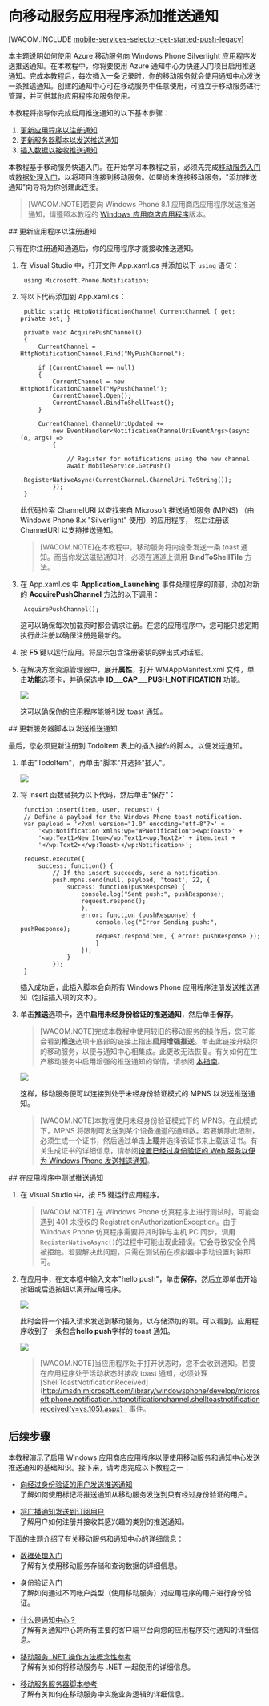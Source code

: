 <properties pageTitle="推送通知入门（Windows 应用商店）| 移动开发人员中心" metaKeywords="" description="了解如何使用 Azure 移动服务和通知中心将推送通知发送到您的 Windows 应用商店应用程序。" metaCanonical="" services="mobile" documentationCenter="Mobile" title="Get started with push notifications in Mobile Services" authors="glenga" solutions="" manager="" editor="" />
<tags ms.service="mobile"
    ms.date=""
    wacn.date=""
    />

<tags ms.service="mobile-services" ms.workload="mobile" ms.tgt_pltfrm="mobile-windows-phone" ms.devlang="dotnet" ms.topic="article" ms.date="09/24/2014" ms.author="glenga" />


# 向移动服务应用程序添加推送通知

[WACOM.INCLUDE [mobile-services-selector-get-started-push-legacy](../includes/mobile-services-selector-get-started-push-legacy.md)]

本主题说明如何使用 Azure 移动服务向 Windows Phone Silverlight 应用程序发送推送通知。在本教程中，你将要使用 Azure 通知中心为快速入门项目启用推送通知。完成本教程后，每次插入一条记录时，你的移动服务就会使用通知中心发送一条推送通知。创建的通知中心可在移动服务中任意使用，可独立于移动服务进行管理，并可供其他应用程序和服务使用。

本教程将指导你完成启用推送通知的以下基本步骤：

1. [更新应用程序以注册通知](#update-app)
2. [更新服务器脚本以发送推送通知](#update-scripts)
3. [插入数据以接收推送通知](#test)

本教程基于移动服务快速入门。在开始学习本教程之前，必须先完成[移动服务入门]或[数据处理入门]，以将项目连接到移动服务。如果尚未连接移动服务，"添加推送通知"向导将为你创建此连接。 

>[WACOM.NOTE]若要向 Windows Phone 8.1 应用商店应用程序发送推送通知，请遵照本教程的 [Windows 应用商店应用程序](/zh-cn/documentation/articles/mobile-services-javascript-backend-windows-store-dotnet-get-started-push)版本。

##<a id="update-app"></a> 更新应用程序以注册通知

只有在你注册通知通道后，你的应用程序才能接收推送通知。

1. 在 Visual Studio 中，打开文件 App.xaml.cs 并添加以下  `using` 语句：

        using Microsoft.Phone.Notification;

3. 将以下代码添加到 App.xaml.cs：
	
        public static HttpNotificationChannel CurrentChannel { get; private set; }

        private void AcquirePushChannel()
        {
            CurrentChannel = HttpNotificationChannel.Find("MyPushChannel");

            if (CurrentChannel == null)
            {
                CurrentChannel = new HttpNotificationChannel("MyPushChannel");
                CurrentChannel.Open();
                CurrentChannel.BindToShellToast();
            }

            CurrentChannel.ChannelUriUpdated +=
                new EventHandler<NotificationChannelUriEventArgs>(async (o, args) =>
                {

                    // Register for notifications using the new channel
                    await MobileService.GetPush()
                        .RegisterNativeAsync(CurrentChannel.ChannelUri.ToString());
                });
        }

    此代码检索 ChannelURI 以查找来自 Microsoft 推送通知服务 (MPNS) （由 Windows Phone 8.x "Silverlight" 使用）的应用程序， 然后注册该 ChannelURI 以支持推送通知。

	>[WACOM.NOTE]在本教程中，移动服务将向设备发送一条 toast 通知。而当你发送磁贴通知时，必须在通道上调用 **BindToShellTile** 方法。

4. 在 App.xaml.cs 中 **Application_Launching** 事件处理程序的顶部，添加对新的 **AcquirePushChannel** 方法的以下调用：

        AcquirePushChannel();

	这可以确保每次加载页时都会请求注册。在您的应用程序中，您可能只想定期执行此注册以确保注册是最新的。 

5. 按 **F5** 键以运行应用。将显示包含注册密钥的弹出式对话框。
  
6.	在解决方案资源管理器中，展开**属性**，打开 WMAppManifest.xml 文件，单击**功能**选项卡，并确保选中 **ID___CAP___PUSH_NOTIFICATION** 功能。

   	![][1]

   	这可以确保你的应用程序能够引发 toast 通知。 

##<a id="update-scripts"></a> 更新服务器脚本以发送推送通知

最后，您必须更新注册到 TodoItem 表上的插入操作的脚本，以便发送通知。

1. 单击"TodoItem"，再单击"脚本"并选择"插入"。 

   ![][10]

2. 将 insert 函数替换为以下代码，然后单击"保存"：

		function insert(item, user, request) {
		// Define a payload for the Windows Phone toast notification.
		var payload = '<?xml version="1.0" encoding="utf-8"?>' +
		    '<wp:Notification xmlns:wp="WPNotification"><wp:Toast>' +
		    '<wp:Text1>New Item</wp:Text1><wp:Text2>' + item.text + 
		    '</wp:Text2></wp:Toast></wp:Notification>';
		
		request.execute({
		    success: function() {
		        // If the insert succeeds, send a notification.
		    	push.mpns.send(null, payload, 'toast', 22, {
		            success: function(pushResponse) {
		                console.log("Sent push:", pushResponse);
						request.respond();
		                },              
		                error: function (pushResponse) {
		                    console.log("Error Sending push:", pushResponse);
							request.respond(500, { error: pushResponse });
		                    }
		                });
		            }
		        });      
		}

	插入成功后，此插入脚本会向所有 Windows Phone 应用程序注册发送推送通知（包括插入项的文本）。

3. 单击**推送**选项卡，选中**启用未经身份验证的推送通知**，然后单击**保存**。

	>[WACOM.NOTE]完成本教程中使用较旧的移动服务的操作后，您可能会看到**推送**选项卡底部的链接上指出**启用增强推送**。单击此链接升级你的移动服务，以便与通知中心相集成。此更改无法恢复。有关如何在生产移动服务中启用增强的推送通知的详情，请参阅 <a href="http://go.microsoft.com/fwlink/p/?LinkId=391951">本指南</a>。

	![][11]

	这样，移动服务便可以连接到处于未经身份验证模式的 MPNS 以发送推送通知。

	>[WACOM.NOTE]本教程使用未经身份验证模式下的 MPNS。在此模式下，MPNS 将限制可发送到某个设备通道的通知数。若要解除此限制，必须生成一个证书，然后通过单击**上载**并选择该证书来上载该证书。有关生成证书的详细信息，请参阅[设置已经过身份验证的 Web 服务以便为 Windows Phone 发送推送通知]。

##<a id="test"></a> 在应用程序中测试推送通知

1. 在 Visual Studio 中，按 F5 键运行应用程序。

    >[WACOM.NOTE] 在 Windows Phone 仿真程序上进行测试时，可能会遇到 401 未授权的 RegistrationAuthorizationException。由于 Windows Phone 仿真程序需要将其时钟与主机 PC 同步，调用` RegisterNativeAsync()`的过程中可能出现此错误。它会导致安全令牌被拒绝。若要解决此问题，只需在测试前在模拟器中手动设置时钟即可。

5. 在应用中，在文本框中输入文本"hello push"，单击**保存**，然后立即单击开始按钮或后退按钮以离开应用程序。

   ![][4]

  	此时会将一个插入请求发送到移动服务，以存储添加的项。可以看到，应用程序收到了一条包含**hello push**字样的 toast 通知。

	![][5]

	>[WACOM.NOTE]当应用程序处于打开状态时，您不会收到通知。若要在应用程序处于活动状态时接收 toast 通知，必须处理[ShellToastNotificationReceived](http://msdn.microsoft.com/library/windowsphone/develop/microsoft.phone.notification.httpnotificationchannel.shelltoastnotificationreceived(v=vs.105).aspx） 事件。



## <a name="next-steps"> </a>后续步骤

本教程演示了启用 Windows 应用商店应用程序以便使用移动服务和通知中心发送推送通知的基础知识。接下来，请考虑完成以下教程之一：

+ [向经过身份验证的用户发送推送通知]
	<br/>了解如何使用标记将推送通知从移动服务发送到只有经过身份验证的用户。

+ [将广播通知发送到订阅用户]
	<br/>了解用户如何注册并接收其感兴趣的类别的推送通知。

<!---+ [将基于模板的通知发送到订阅用户]
	<br/>了解如何使用模板通过移动服务发送推送通知，而无需在后端处理特定于平台的负载。
-->
下面的主题介绍了有关移动服务和通知中心的详细信息：

* [数据处理入门]
  <br/>了解有关使用移动服务存储和查询数据的详细信息。

* [身份验证入门]
  <br/>了解如何通过不同帐户类型（使用移动服务）对应用程序的用户进行身份验证。

* [什么是通知中心？]
  <br/>了解有关通知中心跨所有主要的客户端平台向您的应用程序交付通知的详细信息。

* [移动服务 .NET 操作方法概念性参考]
  <br/>了解有关如何将移动服务与 .NET 一起使用的详细信息。

* [移动服务服务器脚本参考]
  <br/>了解有关如何在移动服务中实施业务逻辑的详细信息。

<!-- Anchors. -->

<!-- Images. -->
[1]: ./media/mobile-services-javascript-backend-windows-phone-get-started-push/mobile-app-enable-push-wp8.png
[2]: ./media/mobile-services-javascript-backend-windows-phone-get-started-push/mobile-quickstart-push1-wp8.png
[3]: ./media/mobile-services-javascript-backend-windows-phone-get-started-push/mobile-quickstart-push2-wp8.png
[4]: ./media/mobile-services-javascript-backend-windows-phone-get-started-push/mobile-quickstart-push3-wp8.png
[5]: ./media/mobile-services-javascript-backend-windows-phone-get-started-push/mobile-quickstart-push5-wp8.png
[10]: ./media/mobile-services-javascript-backend-windows-phone-get-started-push/mobile-insert-script-push2.png
[11]: ./media/mobile-services-javascript-backend-windows-phone-get-started-push/mobile-push-tab.png

<!-- URLs. -->
[提交应用程序页]: http://go.microsoft.com/fwlink/p/?LinkID=266582
[我的应用程序]: http://go.microsoft.com/fwlink/p/?LinkId=262039
[Live SDK for Windows]: http://go.microsoft.com/fwlink/p/?LinkId=262253
[移动服务入门]: /zh-cn/documentation/articles/mobile-services-windows-phone-get-started
[数据处理入门]: /zh-cn/documentation/articles/mobile-services-windows-phone-get-started-data
[身份验证入门]: /zh-cn/documentation/articles/mobile-services-windows-phone-get-started-users

[设置已经过身份验证的 Web 服务以便为 Windows Phone 发送推送通知]: http://msdn.microsoft.com/library/windowsphone/develop/ff941099(v=vs.105).aspx

[移动服务服务器脚本参考]: /zh-cn/documentation/articles/mobile-services-how-to-use-server-scripts/
[移动服务 .NET 操作方法概念性参考]: /zh-cn/documentation/articles/mobile-services-windows-dotnet-how-to-use-client-library


[向经过身份验证的用户发送推送通知]: /zh-cn/documentation/articles/mobile-services-javascript-backend-windows-phone-push-notifications-app-users/

[什么是通知中心？]: /zh-cn/documentation/articles/notification-hubs-overview/
[将广播通知发送到订阅用户]: /zh-cn/documentation/articles/notification-hubs-windows-phone-send-breaking-news/
[将基于模板的通知发送到订阅用户]: /zh-cn/documentation/articles/notification-hubs-windows-phone-send-localized-breaking-news/
